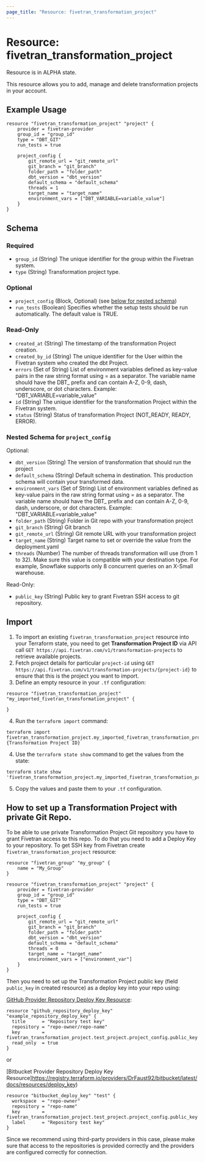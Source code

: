 ```yaml
---
page_title: "Resource: fivetran_transformation_project"
---
```


# Resource: fivetran_transformation_project

Resource is in ALPHA state.

This resource allows you to add, manage and delete transformation projects in your account. 

## Example Usage

```hcl
resource "fivetran_transformation_project" "project" {
    provider = fivetran-provider
    group_id = "group_id"
    type = "DBT_GIT"
    run_tests = true

    project_config {
        git_remote_url = "git_remote_url"
        git_branch = "git_branch"
        folder_path = "folder_path"
        dbt_version = "dbt_version"
        default_schema = "default_schema"
        threads = 1
        target_name = "target_name"
        environment_vars = ["DBT_VARIABLE=variable_value"]
    }
}
```

<!-- schema generated by tfplugindocs -->
## Schema

### Required

- `group_id` (String) The unique identifier for the group within the Fivetran system.
- `type` (String) Transformation project type.

### Optional

- `project_config` (Block, Optional) (see [below for nested schema](#nestedblock--project_config))
- `run_tests` (Boolean) Specifies whether the setup tests should be run automatically. The default value is TRUE.

### Read-Only

- `created_at` (String) The timestamp of the transformation Project creation.
- `created_by_id` (String) The unique identifier for the User within the Fivetran system who created the dbt Project.
- `errors` (Set of String) List of environment variables defined as key-value pairs in the raw string format using = as a separator. The variable name should have the DBT_ prefix and can contain A-Z, 0-9, dash, underscore, or dot characters. Example: "DBT_VARIABLE=variable_value"
- `id` (String) The unique identifier for the transformation Project within the Fivetran system.
- `status` (String) Status of transformation Project (NOT_READY, READY, ERROR).

<a id="nestedblock--project_config"></a>
### Nested Schema for `project_config`

Optional:

- `dbt_version` (String) The version of transformation that should run the project
- `default_schema` (String) Default schema in destination. This production schema will contain your transformed data.
- `environment_vars` (Set of String) List of environment variables defined as key-value pairs in the raw string format using = as a separator. The variable name should have the DBT_ prefix and can contain A-Z, 0-9, dash, underscore, or dot characters. Example: "DBT_VARIABLE=variable_value"
- `folder_path` (String) Folder in Git repo with your transformation project
- `git_branch` (String) Git branch
- `git_remote_url` (String) Git remote URL with your transformation project
- `target_name` (String) Target name to set or override the value from the deployment.yaml
- `threads` (Number) The number of threads transformation will use (from 1 to 32). Make sure this value is compatible with your destination type. For example, Snowflake supports only 8 concurrent queries on an X-Small warehouse.

Read-Only:

- `public_key` (String) Public key to grant Fivetran SSH access to git repository.

## Import

1. To import an existing `fivetran_transformation_project` resource into your Terraform state, you need to get **Transformation Project ID** via API call `GET https://api.fivetran.com/v1/transformation-projects` to retrieve available projects.
2. Fetch project details for particular `project-id` using `GET https://api.fivetran.com/v1/transformation-projects/{project-id}` to ensure that this is the project you want to import.
3. Define an empty resource in your `.tf` configuration:

```hcl
resource "fivetran_transformation_project" "my_imported_fivetran_transformation_project" {

}
```

4. Run the `terraform import` command:

```
terraform import fivetran_transformation_project.my_imported_fivetran_transformation_project {Transformation Project ID}
```

4. Use the `terraform state show` command to get the values from the state:

```
terraform state show 'fivetran_transformation_project.my_imported_fivetran_transformation_project'
```

5. Copy the values and paste them to your `.tf` configuration.


## How to set up a Transformation Project with private Git Repo.

To be able to use private Transformation Project Git repository you have to grant Fivetran access to this repo.
To do that you need to add a Deploy Key to your repository. 
To get SSH key from Fivetran create `fivetran_transformation_project` resource:

```hcl
resource "fivetran_group" "my_group" {
    name = "My_Group"
}

resource "fivetran_transformation_project" "project" {
    provider = fivetran-provider
    group_id = "group_id"
    type = "DBT_GIT"
    run_tests = true

    project_config {
        git_remote_url = "git_remote_url"
        git_branch = "git_branch"
        folder_path = "folder_path"
        dbt_version = "dbt_version"
        default_schema = "default_schema"
        threads = 0
        target_name = "target_name"
        environment_vars = ["environment_var"]
    }
}
```

Then you need to set up the Transformation Project public key (field `public_key` in created resource) as a deploy key into your repo using:

[GitHub Provider Repository Deploy Key Resource](https://registry.terraform.io/providers/integrations/github/latest/docs/resources/repository_deploy_key):
```hcl
resource "github_repository_deploy_key" "example_repository_deploy_key" {
  title      = "Repository test key"
  repository = "repo-owner/repo-name"
  key        = fivetran_transformation_project.test_project.project_config.public_key
  read_only  = true
}
```

or

[Bitbucket Provider Repository Deploy Key Resource]https://registry.terraform.io/providers/DrFaust92/bitbucket/latest/docs/resources/deploy_key)
```hcl
resource "bitbucket_deploy_key" "test" {
  workspace  = "repo-owner"
  repository = "repo-name"  
  key        = fivetran_transformation_project.test_project.project_config.public_key
  label      = "Repository test key"
}
```

Since we recommend using third-party providers in this case, please make sure that access to the repositories is provided correctly and the providers are configured correctly for connection.